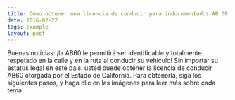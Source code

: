 ```yaml
---
title: Cómo obtener una licencia de conducir para indocumentados AB 60
date: 2016-02-22
tags: example
layout: post
---
```


Buenas noticias: ¡la AB60 le permitirá ser identificable y totalmente respetado en la calle y en la ruta al conducir su vehículo! Sin importar su estatus legal en este país, usted puede obtener la licencia de conducir AB60 otorgada por el Estado de California. Para obtenerla, siga los siguientes pasos, y haga clic en las imágenes para leer más sobre cada tema.

